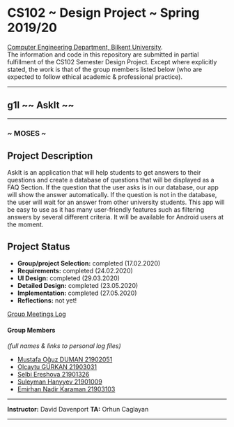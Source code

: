 # CS102 ~ Design Project ~ Spring 2019/20
[Computer Engineering Department, Bilkent University](http://w3.cs.bilkent.edu.tr/en/).  
The information and code in this repository are submitted in partial fulfillment of the CS102 Semester Design Project. Except where explicitly stated, the work is that of the group members listed below (who are expected to follow ethical academic & professional practice).
****
## g1I ~~ AskIt ~~
****
### ~ MOSES ~

## Project Description
AskIt is an application that will help students to get answers to their questions and create a database of questions that will be displayed as a FAQ Section. If the question that the user asks is in our database, our app will show the answer automatically. If the question is not in the database, the user will wait for an answer from other university students. This app will be easy to use as it has many user-friendly features such as filtering answers by several different criteria. It will be available for Android users at the moment.
   
## Project Status
+ **Group/project Selection:** completed (17.02.2020)
+ **Requirements:** completed (24.02.2020)
+ **UI Design:** completed (29.03.2020)
+ **Detailed Design:** completed (23.05.2020)
+ **Implementation:** completed (27.05.2020)
+ **Reflections:** not yet!

[Group Meetings Log](meetingslog.md)
#### Group Members
_(full names & links to personal log files)_
- [Mustafa Oğuz DUMAN 21902051](oguz_duman_personallog.txt)    
- [Olcaytu GÜRKAN 21903031](olcaytu-gurkan_log.txt)
- [Selbi Ereshova 21901326](Selbi_Ereshova-personallog.txt) 
- [Suleyman Hanyyev 21901009](Suleyman_Hanyyev-personallog.txt) 
- [Emirhan Nadir Karaman 21903103](emirhan-karaman_log.txt)

****
**Instructor:** David Davenport  **TA:**  Orhun Caglayan
****
